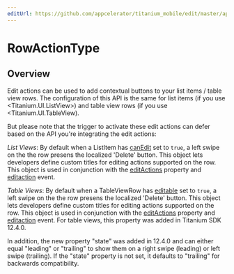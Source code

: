 ```yaml
---
editUrl: https://github.com/appcelerator/titanium_mobile/edit/master/apidoc/Titanium/UI/ListItem.yml
---
```

# RowActionType

<TypeHeader/>

## Overview

Edit actions can be used to add contextual buttons to your list items / table view rows. The configuration of
this API is the same for list items (if you use <Titanium.UI.ListView>) and table view rows (if you use <Titanium.UI.TableView).

But please note that the trigger to activate these edit actions can defer based on the API you're integrating the edit actions:

*List Views*:
By default when a ListItem has [canEdit](Titanium.UI.ListItem.canEdit) set to `true`, a left swipe on the the row presens the localized 'Delete' button.
This object lets developers define custom titles for editing actions supported on the row.
This object is used in conjunction with the [editActions](Titanium.UI.ListItem.editActions) property and
[editaction](Titanium.UI.ListView.editaction) event.

*Table Views*:
By default when a TableViewRow has [editable](Titanium.UI.TableViewRow.editable) set to `true`, a left swipe on the the row presens the localized 'Delete' button.
This object lets developers define custom titles for editing actions supported on the row.
This object is used in conjunction with the [editActions](Titanium.UI.TableViewRow.editActions) property and
[editaction](Titanium.UI.TableView.editaction) event. For table views, this property was added in Titanium SDK 12.4.0.

In addition, the new property "state" was added in 12.4.0 and can either equal "leading" or "trailing" to show them on a right swipe (leading)
or left swipe (trailing). If the "state" property is not set, it defaults to "trailing" for backwards compatibility.

<ApiDocs/>
